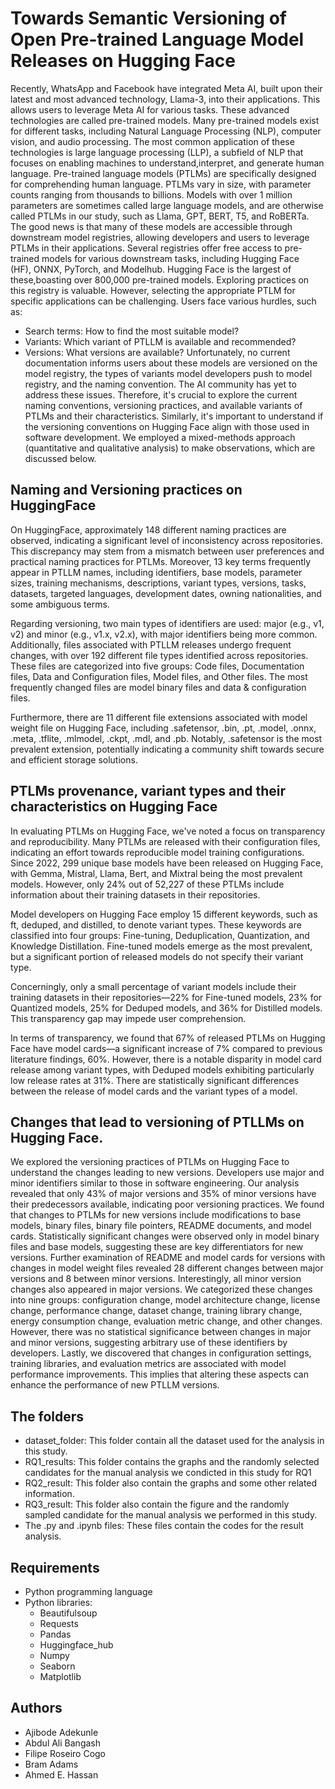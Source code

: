 # Towards Semantic Versioning of Open Pre-trained Language Model Releases on Hugging Face
Recently, WhatsApp and Facebook have integrated Meta AI, built upon their latest and most advanced technology, Llama-3, into their applications. This allows users to leverage Meta AI for various tasks.
These advanced technologies are called pre-trained models. Many pre-trained models exist for different tasks, including Natural Language Processing (NLP), computer vision, and audio processing. The most common application of these technologies is large language processing (LLP), a subfield of NLP that focuses on enabling machines to understand,interpret, and generate human language. Pre-trained language models (PTLMs) are specifically designed for comprehending human language.
PTLMs vary in size, with parameter counts ranging from thousands to billions. Models with over 1 million parameters are sometimes called large language models, and are otherwise called PTLMs in our study, such as Llama, GPT, BERT, T5, and RoBERTa.
The good news is that many of these models are accessible through downstream model registries, allowing developers and users to leverage PTLMs in their applications. Several registries offer free access to pre-trained models for various downstream tasks, including Hugging Face (HF), ONNX, PyTorch, and Modelhub. Hugging Face is the largest of these,boasting over 800,000 pre-trained models. Exploring practices on this registry is valuable.
However, selecting the appropriate PTLM for specific applications can be challenging. Users face various hurdles, such as:
- Search terms: How to find the most suitable model?
- Variants: Which variant of PTLLM is available and recommended?
- Versions: What versions are available?
Unfortunately, no current documentation informs users about these models are versioned on the model registry, the types of variants model developers push to model registry, and the naming convention. The AI community has yet to address these issues.
Therefore, it's crucial to explore the current naming conventions, versioning practices, and available variants of PTLMs and their characteristics. Similarly, it's important to understand if the versioning conventions on Hugging Face align with those used in software development.
We employed a mixed-methods approach (quantitative and qualitative analysis) to make observations, which are discussed below.

## Naming and Versioning practices on HuggingFace
On HuggingFace, approximately 148 different naming practices are observed, indicating a significant level of inconsistency across repositories. This discrepancy may stem from a mismatch between user preferences and practical naming practices for PTLMs. Moreover, 13 key terms frequently appear in PTLLM names, including identifiers, base models, parameter sizes, training mechanisms, descriptions, variant types, versions, tasks, datasets, targeted languages, development dates, owning nationalities, and some ambiguous terms.

Regarding versioning, two main types of identifiers are used: major (e.g., v1, v2) and minor (e.g., v1.x, v2.x), with major identifiers being more common. Additionally, files associated with PTLLM releases undergo frequent changes, with over 192 different file types identified across repositories. These files are categorized into five groups: Code files, Documentation files, Data and Configuration files, Model files, and Other files. The most frequently changed files are model binary files and data & configuration files.

Furthermore, there are 11 different file extensions associated with model weight file on Hugging Face, including .safetensor, .bin, .pt, .model, .onnx, .meta, .tflite, .mlmodel, .ckpt, .mdl, and .pb. Notably, .safetensor is the most prevalent extension, potentially indicating a community shift towards secure and efficient storage solutions.

## PTLMs provenance, variant types and their characteristics on Hugging Face
In evaluating PTLMs on Hugging Face, we've noted a focus on transparency and reproducibility. Many PTLMs are released with their configuration files, indicating an effort towards reproducible model training configurations. Since 2022, 299 unique base models have been released on Hugging Face, with Gemma, Mistral, Llama, Bert, and Mixtral being the most prevalent models. However, only 24% out of 52,227 of these PTLMs include information about their training datasets in their repositories.

Model developers on Hugging Face employ 15 different keywords, such as ft, deduped, and distilled, to denote variant types. These keywords are classified into four groups: Fine-tuning, Deduplication, Quantization, and Knowledge Distillation. Fine-tuned models emerge as the most prevalent, but a significant portion of released models do not specify their variant type.

Concerningly, only a small percentage of variant models include their training datasets in their repositories—22% for Fine-tuned models, 23% for Quantized models, 25% for Deduped models, and 36% for Distilled models. This transparency gap may impede user comprehension.

In terms of transparency, we found that 67% of released PTLMs on Hugging Face have model cards—a significant increase of 7% compared to previous literature findings, 60%. However, there is a notable disparity in model card release among variant types, with Deduped models exhibiting particularly low release rates at 31%. There are statistically significant differences between the release of model cards and the variant types of a model.

## Changes that lead to versioning of PTLLMs on Hugging Face.
We explored the versioning practices of PTLMs on Hugging Face to understand the changes leading to new versions. Developers use major and minor identifiers similar to those in software engineering. Our analysis revealed that only 43% of major versions and 35% of minor versions have their predecessors available, indicating poor versioning practices.
We found that changes to PTLMs for new versions include modifications to base models, binary files, binary file pointers, README documents, and model cards. Statistically significant changes were observed only in model binary files and base models, suggesting these are key differentiators for new versions.
Further examination of README and model cards for versions with changes in model weight files revealed 28 different changes between major versions and 8 between minor versions. Interestingly, all minor version changes also appeared in major versions. We categorized these changes into nine groups: configuration change, model architecture change, license change, performance change, dataset change, training library change, energy consumption change, evaluation metric change, and other changes. However, there was no statistical significance between changes in major and minor versions, suggesting arbitrary use of these identifiers by developers.
Lastly, we discovered that changes in configuration settings, training libraries, and evaluation metrics are associated with model performance improvements. This implies that altering these aspects can enhance the performance of new PTLLM versions.

## The folders
- dataset_folder: This folder contain all the dataset used for the analysis in this study.
- RQ1_results: This folder contains the graphs and the randomly selected candidates for the manual analysis we condicted in this study for RQ1
- RQ2_result: This folder also contain the graphs and some other related information.
- RQ3_result: This folder also contain the figure and the randomly sampled candidate for the manual analysis we performed in this study.
- The .py and .ipynb files: These files contain the codes for the result analysis.

## Requirements
- Python programming language
- Python libraries:
  *  Beautifulsoup
  *  Requests
  *  Pandas
  *  Huggingface_hub
  *  Numpy
  *  Seaborn
  *  Matplotlib

## Authors
- Ajibode Adekunle
- Abdul Ali Bangash
- Filipe Roseiro Cogo
- Bram Adams
- Ahmed E. Hassan
